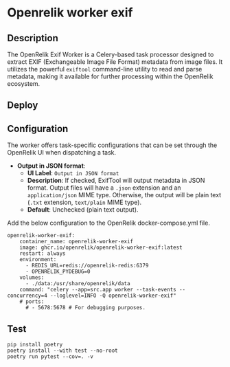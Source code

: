 # Openrelik worker exif
## Description
The OpenRelik Exif Worker is a Celery-based task processor designed to extract EXIF (Exchangeable Image File Format) metadata from image files. It utilizes the powerful `exiftool` command-line utility to read and parse metadata, making it available for further processing within the OpenRelik ecosystem.

## Deploy

## Configuration

The worker offers task-specific configurations that can be set through the OpenRelik UI when dispatching a task.

*   **Output in JSON format**:
    *   **UI Label**: `Output in JSON format`
    *   **Description**: If checked, ExifTool will output metadata in JSON format. Output files will have a `.json` extension and an `application/json` MIME type. Otherwise, the output will be plain text (`.txt` extension, `text/plain` MIME type).
    *   **Default**: Unchecked (plain text output).

Add the below configuration to the OpenRelik docker-compose.yml file.

```
openrelik-worker-exif:
    container_name: openrelik-worker-exif
    image: ghcr.io/openrelik/openrelik-worker-exif:latest
    restart: always
    environment:
      - REDIS_URL=redis://openrelik-redis:6379
      - OPENRELIK_PYDEBUG=0
    volumes:
      - ./data:/usr/share/openrelik/data
    command: "celery --app=src.app worker --task-events --concurrency=4 --loglevel=INFO -Q openrelik-worker-exif"
    # ports:
      # - 5678:5678 # For debugging purposes.
```

## Test
```
pip install poetry
poetry install --with test --no-root
poetry run pytest --cov=. -v
```